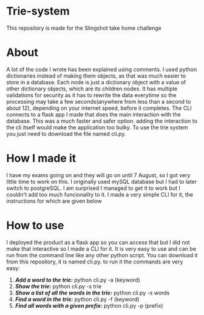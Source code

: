 # Trie-system
This repository is made for the Slingshot take home challenge
# About
A lot of the code I wrote has been explained using comments. I used python dictionaries instead of making them objects, as that was much easier to store in a database. Each node is just a dictionary object with a value of other dictionary objects, which are its children nodes. It has multiple validations for security as it has to rewrite the data everytime so the processing may take a few seconds(anywhere from less than a second to about 12), depending on your internet speed, before it completes. The CLI connects to a flask app I made that does the main interaction with the database. This was a much faster and safer option. adding the interaction to the cli itself would make the application too bulky. To use the trie system you just need to download the file named cli.py.
# How I made it
I have my exams going on and they will go on until 7 August, so I got very little time to work on this. I originally used mySQL database but I had to later switch to postgreSQL. I am surprised I managed to get it to work but I couldn't add too much funcionality to it. I made a very simple CLI for it, the instructions for which are given below
# How to use
I deployed the product as a flask app so you can access that but I did not make that interactive so I made a CLI for it. It is very easy to use and can be run from the command line like any other python script. You can download it from this repository, it is named cli.py. to run it the commands are very easy:
1. ***Add a word to the trie:*** python cli.py -a (keyword)
2. ***Show the trie:*** python cli.py -s trie
3. ***Show a list of all the words in the trie:*** python cli.py -s words
4. ***Find a word in the trie:*** python cli.py -f (keyword)
5. ***Find all words with a given prefix:*** python cli.py -p (prefix)
